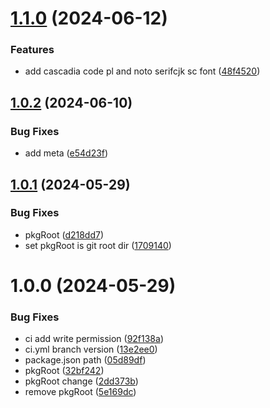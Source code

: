 # [1.1.0](https://github.com/PunctualSolutions/PunctualSolutionsTool/compare/1.0.2...1.1.0) (2024-06-12)


### Features

* add cascadia code pl and noto serifcjk sc font ([48f4520](https://github.com/PunctualSolutions/PunctualSolutionsTool/commit/48f452000b74bc66f8845c3314c07da1c0e49ab1))

## [1.0.2](https://github.com/PunctualSolutions/PunctualSolutionsTool/compare/1.0.1...1.0.2) (2024-06-10)


### Bug Fixes

* add meta ([e54d23f](https://github.com/PunctualSolutions/PunctualSolutionsTool/commit/e54d23f863302d4adb8c732715825c2bdee6d060))

## [1.0.1](https://github.com/PunctualSolutions/PunctualSolutionsTool/compare/1.0.0...1.0.1) (2024-05-29)


### Bug Fixes

* pkgRoot ([d218dd7](https://github.com/PunctualSolutions/PunctualSolutionsTool/commit/d218dd73dbe02827b5e7a8bb02f63cfb1f3ea591))
* set pkgRoot is git root dir ([1709140](https://github.com/PunctualSolutions/PunctualSolutionsTool/commit/1709140c9bbb9d8235875fbcf0a22470f6e77e36))

# 1.0.0 (2024-05-29)


### Bug Fixes

* ci add write permission ([92f138a](https://github.com/PunctualSolutions/PunctualSolutionsTool/commit/92f138a038c39569b750cb3f53a37211c2e53fc5))
* ci.yml branch version ([13e2ee0](https://github.com/PunctualSolutions/PunctualSolutionsTool/commit/13e2ee07443552cac890de0fee46c9a504573888))
* package.json path ([05d89df](https://github.com/PunctualSolutions/PunctualSolutionsTool/commit/05d89dfc3871e80f0d0e20d46e79d6fc0feac14c))
* pkgRoot ([32bf242](https://github.com/PunctualSolutions/PunctualSolutionsTool/commit/32bf242a733f53d17326c1d22a2bdb5bd51b3c8f))
* pkgRoot change ([2dd373b](https://github.com/PunctualSolutions/PunctualSolutionsTool/commit/2dd373b4b1656ca606210cf491c69bcd66ab043c))
* remove pkgRoot ([5e169dc](https://github.com/PunctualSolutions/PunctualSolutionsTool/commit/5e169dceb54da9711e597206e89d06c73833be9e))
